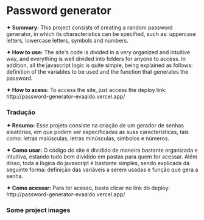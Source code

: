 <h1>Password generator</h1>

<p><strong>✦ Summary:</strong> This project consists of creating a random password generator, in which its characteristics can be specified, such as: uppercase letters, lowercase letters, symbols and numbers.
</p>

<p><strong>✦ How to use:</strong> The site's code is divided in a very organized and intuitive way, and everything is well divided into folders for anyone to access. In addition, all the javascript logic is quite simple, being explained as follows: definition of the variables to be used and the function that generates the password.
</p>

<p><strong>✦ How to acess:</strong> To access the site, just access the deploy link: http://password-generator-evaaldo.vercel.app/</p>

<h3>Tradução</h3>

<p><strong>✦ Resumo:</strong> Esse projeto consiste na criação de um gerador de senhas aleatórias, em que podem ser especificadas as suas características, tais como: letras maiúsculas, letras minúsculas, símbolos e números.</p>

<p><strong>✦ Como usar:</strong> O código do site é dividido de maneira bastante organizada e intuitiva, estando tudo bem dividido em pastas para quem for acessar. Além disso, toda a lógica do javascript é bastante simples, sendo explicada da seguinte forma: definição das variáveis a serem usadas e função que gera a senha.</p>

<p><strong>✦ Como acessar:</strong> Para ter acesso, basta clicar no link do deploy: http://password-generator-evaaldo.vercel.app/</p>

<h3>Some project images</h3>

